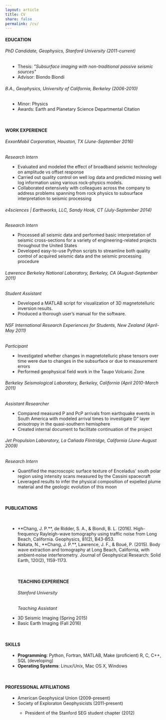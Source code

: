 ```yaml
---
layout: article
title: CV
share: false
permalink: /cv/
---
```


<h4 class="fn">EDUCATION</h4>
<h6>PhD Candidate, Geophysics, Stanford University (2011-current)</h6>
<dd>
<ul style="padding: 0px;">
<li>Thesis: <em>"Subsurface imaging with non-traditional passive seismic sources"</em></li>
<li>Advisor: Biondo Biondi</li>
</ul>
</dd>
<h6>B.A., Geophysics, University of California, Berkeley (2006-2010)</h6>
<p>
<dd>
<ul style="padding: 0px;">
<li>Minor: Physics</li>
<li>Awards: Earth and Planetary Science Departmental Citation</li>
</ul>
</dd>
<br>
<h4>WORK EXPERIENCE</h4>
<h6>ExxonMobil Corporation, Houston, TX (June-September 2016)</h6>
<em>Research Intern</em>
<dd>
<ul style="padding: 0px;">
<li>Evaluated and modeled the effect of broadband seismic technology on amplitude vs offset response </li>
<li>Carried out quality control on well log data and predicted missing well log information using various rock-physics models. </li>
<li>Collaborated extensively with colleagues across the company to 
address problems spanning from rock physics to subsurface interpretation to 
seismic processing</li>
</ul>
</dd>
<h6>e4sciences | Earthworks, LLC, Sandy Hook, CT (July-September 2014)</h6>
<em>Research Intern</em>
<dd>
<ul style="padding: 0px;">
<li>Processed all seismic data and performed basic interpretation of seismic cross-sections for a variety of engineering-related projects throughout the United States</li>
<li> Developed easy-to-use Python scripts to streamline both quality control of acquired seismic data and the seismic processing procedure</li>
</ul>
</dd>
<h6>Lawrence Berkeley National Laboratory, Berkeley, CA (August-September 2011)</h6>
<em>Student Assistant</em>
<dd>
<ul style="padding: 0px;">
<li>Developed a MATLAB script for visualization of 3D magnetotelluric inversion results.</li>
<li> Produced a thorough user’s manual for the software.</li>
</ul>
</dd>
<h6>NSF International Research Experiences for Students, New Zealand (April-May 2011)</h6>
<em>Participant</em>
<dd>
<ul style="padding: 0px;">
<li>Investigated whether changes in magnetotelluric phase tensors over time were due to changes in the subsurface or due to measurement errors </li>
<li> Performed geophysical field work in the Taupo Volcanic Zone</li>
</ul>
</dd>
<h6>Berkeley Seismological Laboratory, Berkeley, California (April 2010-March 2011)</h6>
<em>Assistant Researcher</em>
<dd>
<ul style="padding: 0px;">
<li> Compared measured P and PcP arrivals from earthquake events in South America with modeled arrival times to investigate D” layer anisotropy in the quasi-southern hemisphere</li>
<li>Created internal document to facilitate continuation of the project</li>
</ul>
</dd>
<h6>Jet Propulsion Laboratory, La Cañada Flintridge, California (June-August 2009)</h6>
<em>Research Intern</em>
<dd>
<ul style="padding: 0px;">
<li>Quantified the macroscopic surface texture of Enceladus' south polar region using intensity scans measured by the Cassini spacecraft</li>
<li>Leveraged results to infer the physical composition of expelled plume material and the geologic evolution of this moon</li>
</ul>
</dd>
<br>
<h4>PUBLICATIONS</h4>
<br>
<dd>                                                                            
<ul style="padding: 0px;">
<li>**Chang, J. P.**, de Ridder, S. A., & Biondi, B. L. (2016). High-frequency Rayleigh-wave tomography using traffic noise from Long Beach, California. Geophysics, 81(2), B43-B53.</li>
<li>Nakata, N., **Chang, J. P.**, Lawrence, J. F., & Boué, P. (2015). Body wave extraction and tomography at Long Beach, California, with ambient‐noise interferometry. Journal of Geophysical Research: Solid Earth, 120(2), 1159-1173.</li>
</ul>
<br>
<h4>TEACHING EXPERIENCE</h4>
<h6>Stanford University</h6>
<em>Teaching Assistant</em>
<dd>
<ul style="padding: 0px;">
<li>3D Seismic Imaging (Spring 2015)</li>
<li>Basic Earth Imaging (Fall 2016)</li>
</ul>
</dd>
<br>
<h4>SKILLS</h4>
<dd>
<ul style="padding: 0px;">  
<li><b>Programming</b>: Python, Fortran, MATLAB, Make (proficient) R, C, C++, SQL (developing)</li>
<li><b>Operating Systems</b>: Linux/Unix, Mac OS X, Windows</li>
</ul>
</dd>
<br>
<h4>PROFESSIONAL AFFILIATIONS</h4>
<dd>                                                                            
<ul style="padding: 0px;"> 
<li>American Geophysical Union (2009-present)</li>
<li>Society of Exploraton Geophysicists (2011-present)</li>
<ul>
<li>President of the Stanford SEG student chapter (2012)</li>
</ul>
</ul>
